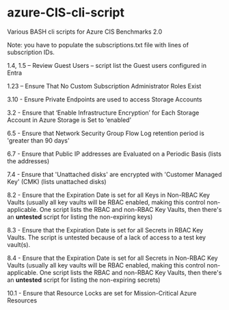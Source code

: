 # azure-CIS-cli-script
Various BASH cli scripts for Azure CIS Benchmarks 2.0

Note: you have to populate the subscriptions.txt file with lines of subscription IDs. 

1.4, 1.5 – Review Guest Users – script list the Guest users configured in Entra

1.23 – Ensure That No Custom Subscription Administrator Roles Exist

3.10 - Ensure Private Endpoints are used to access Storage Accounts

3.2 - Ensure that ‘Enable Infrastructure Encryption’ for Each Storage Account in Azure Storage is Set to ‘enabled’

6.5 - Ensure that Network Security Group Flow Log retention period is 'greater than 90 days'

6.7 - Ensure that Public IP addresses are Evaluated on a Periodic Basis (lists the addresses)

7.4 - Ensure that 'Unattached disks' are encrypted with 'Customer Managed Key' (CMK) (lists unattached disks)

8.2 - Ensure that the Expiration Date is set for all Keys in Non-RBAC Key Vaults (usually all key vaults will be RBAC enabled, 
making this control non-applicable. One script lists the RBAC and non-RBAC Key Vaults, then there's an **untested** script
for listing the non-expiring keys)

8.3 - Ensure that the Expiration Date is set for all Secrets in RBAC Key Vaults. The script is untested because of a lack of access
to a test key vault(s).

8.4 - Ensure that the Expiration Date is set for all Secrets in Non-RBAC Key Vaults (usually all key vaults will be RBAC enabled, 
making this control non-applicable. One script lists the RBAC and non-RBAC Key Vaults, then there's an **untested** script
for listing the non-expiring secrets)

10.1 - Ensure that Resource Locks are set for Mission-Critical Azure Resources
